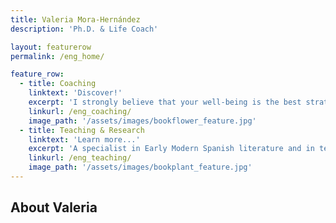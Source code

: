 ```yaml
---
title: Valeria Mora-Hernández
description: 'Ph.D. & Life Coach'

layout: featurerow
permalink: /eng_home/

feature_row:
  - title: Coaching
    linktext: 'Discover!'
    excerpt: 'I strongly believe that your well-being is the best strategy to successfully achieve your personal and professional goals.' 
    linkurl: /eng_coaching/
    image_path: '/assets/images/bookflower_feature.jpg'
  - title: Teaching & Research
    linktext: 'Learn more...'
    excerpt: 'A specialist in Early Modern Spanish literature and in teaching Spanish as a foreign language.'
    linkurl: /eng_teaching/
    image_path: '/assets/images/bookplant_feature.jpg'
---
```

## About Valeria